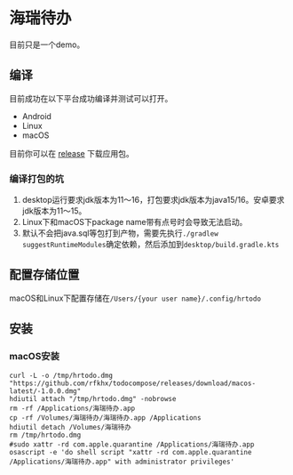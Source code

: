 # 海瑞待办

目前只是一个demo。

## 编译

目前成功在以下平台成功编译并测试可以打开。

- Android
- Linux
- macOS

目前你可以在 [release](https://github.com/rfkhx/todocompose/releases) 下载应用包。

### 编译打包的坑

1. desktop运行要求jdk版本为11～16，打包要求jdk版本为java15/16。安卓要求jdk版本为11～15。
2. Linux下和macOS下package name带有点号时会导致无法启动。
3. 默认不会把java.sql等包打到产物，需要先执行`./gradlew suggestRuntimeModules`确定依赖，然后添加到`desktop/build.gradle.kts`

## 配置存储位置

macOS和Linux下配置存储在`/Users/{your user name}/.config/hrtodo`

## 安装
### macOS安装

```shell
curl -L -o /tmp/hrtodo.dmg "https://github.com/rfkhx/todocompose/releases/download/macos-latest/-1.0.0.dmg"
hdiutil attach "/tmp/hrtodo.dmg" -nobrowse
rm -rf /Applications/海瑞待办.app
cp -rf /Volumes/海瑞待办/海瑞待办.app /Applications
hdiutil detach /Volumes/海瑞待办
rm /tmp/hrtodo.dmg
#sudo xattr -rd com.apple.quarantine /Applications/海瑞待办.app
osascript -e 'do shell script "xattr -rd com.apple.quarantine /Applications/海瑞待办.app" with administrator privileges'
```
